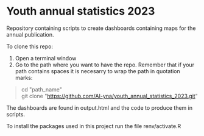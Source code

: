 # Youth annual statistics 2023

Repository containing scripts to create dashboards containing maps for the annual publication.  

To clone this repo:
1. Open a terminal window
2. Go to the path where you want to have the repo. Remember that if your path contains spaces it is necesarry to wrap the path in quotation marks:

> cd "path_name"  
> git clone "https://github.com/AI-yna/youth_annual_statistics_2023.git"

The dashboards are found in output.html and the code to produce them in scripts.

To install the packages used in this project run the file renv/activate.R

